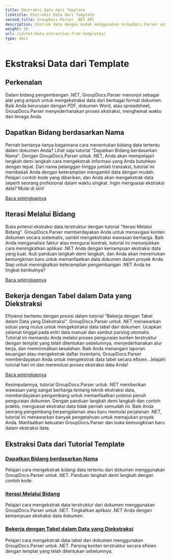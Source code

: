 ```yaml
---
title: Ekstraksi Data dari Template
linktitle: Ekstraksi Data dari Template
second_title: GroupDocs.Parser .NET API
description: Ekstrak data dengan mudah menggunakan GroupDocs.Parser untuk .NET. Pelajari cara mengambil bidang tertentu, melakukan iterasi melalui data, dan bekerja dengan tabel dalam konten yang diekstraksi.
weight: 26
url: /id/net/data-extraction-from-templates/
type: docs
---
```

# Ekstraksi Data dari Template


## Perkenalan

Dalam bidang pengembangan .NET, GroupDocs.Parser menonjol sebagai alat yang ampuh untuk mengekstraksi data dari berbagai format dokumen. Baik Anda berurusan dengan PDF, dokumen Word, atau spreadsheet, GroupDocs.Parser menyederhanakan proses ekstraksi, menghemat waktu dan tenaga Anda.

## Dapatkan Bidang berdasarkan Nama

Pernah bertanya-tanya bagaimana cara menentukan bidang data tertentu dalam dokumen Anda? Lihat saja tutorial "Dapatkan Bidang berdasarkan Nama". Dengan GroupDocs.Parser untuk .NET, Anda akan mempelajari langkah demi langkah cara mengekstrak informasi yang Anda butuhkan dengan tepat. Dari nama pelanggan hingga jumlah transaksi, tutorial ini membekali Anda dengan keterampilan mengambil data dengan mudah. Pelajari contoh kode yang diberikan, dan Anda akan mengekstrak data seperti seorang profesional dalam waktu singkat. Ingin menguasai ekstraksi data? Mulai di sini!

[Baca selengkapnya](./get-field-by-name/)

## Iterasi Melalui Bidang

Buka potensi ekstraksi data terstruktur dengan tutorial "Iterasi Melalui Bidang". GroupDocs.Parser memberdayakan Anda untuk menavigasi konten dokumen secara sistematis, sambil mengekstraksi wawasan berharga. Baik Anda menganalisis faktur atau mengurai kontrak, tutorial ini menunjukkan cara meningkatkan aplikasi .NET Anda dengan kemampuan ekstraksi data yang kuat. Ikuti panduan langkah demi langkah, dan Anda akan menemukan kemungkinan baru untuk memanfaatkan data dokumen dalam proyek Anda. Siap untuk meningkatkan keterampilan pengembangan .NET Anda ke tingkat berikutnya?

[Baca selengkapnya](./iterate-through-fields/)

## Bekerja dengan Tabel dalam Data yang Diekstraksi

Efisiensi bertemu dengan presisi dalam tutorial "Bekerja dengan Tabel dalam Data yang Diekstraksi". GroupDocs.Parser untuk .NET menawarkan solusi yang mulus untuk mengekstraksi data tabel dari dokumen. Ucapkan selamat tinggal pada entri data manual dan sambut parsing otomatis. Tutorial ini memandu Anda melalui proses penguraian konten terstruktur dengan templat yang telah ditentukan sebelumnya, menyederhanakan alur kerja, dan meminimalkan kesalahan. Baik Anda menangani laporan keuangan atau mengekstrak daftar inventaris, GroupDocs.Parser memberdayakan Anda untuk mengekstrak data tabel secara efisien. Jelajahi tutorial hari ini dan merevolusi proses ekstraksi data Anda!

[Baca selengkapnya](./working-with-tables-in-extracted-data/)

Kesimpulannya, tutorial GroupDocs.Parser untuk .NET memberikan wawasan yang sangat berharga tentang teknik ekstraksi data, memberdayakan pengembang untuk memanfaatkan potensi penuh penguraian dokumen. Dengan panduan langkah demi langkah dan contoh praktis, menguasai ekstraksi data tidak pernah semudah ini. Baik Anda seorang pengembang berpengalaman atau baru memulai perjalanan .NET, tutorial ini menawarkan banyak pengetahuan untuk memajukan proyek Anda. Manfaatkan kekuatan GroupDocs.Parser dan buka kemungkinan baru dalam ekstraksi data.
## Ekstraksi Data dari Tutorial Template
### [Dapatkan Bidang berdasarkan Nama](./get-field-by-name/)
Pelajari cara mengekstrak bidang data tertentu dari dokumen menggunakan GroupDocs.Parser untuk .NET. Panduan langkah demi langkah dengan contoh kode.
### [Iterasi Melalui Bidang](./iterate-through-fields/)
Pelajari cara mengekstrak data terstruktur dari dokumen menggunakan GroupDocs.Parser untuk .NET. Tingkatkan aplikasi .NET Anda dengan kemampuan ekstraksi data dokumen.
### [Bekerja dengan Tabel dalam Data yang Diekstraksi](./working-with-tables-in-extracted-data/)
Pelajari cara mengekstrak data tabel dari dokumen menggunakan GroupDocs.Parser untuk .NET. Parsing konten terstruktur secara efisien dengan templat yang telah ditentukan sebelumnya.
